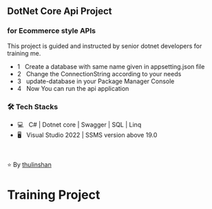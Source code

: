<h2>DotNet Core Api Project</h2>
<h3>for Ecommerce style APIs</h3>
<p>This project is guided and instructed by senior dotnet developers for training me.</p>

- 1 &nbsp; Create a database with same name given in appsetting.json file <br>
- 2 &nbsp; Change the ConnectionString according to your needs <br>
- 3 &nbsp; update-database in your Package Manager Console <br>
- 4 &nbsp; Now You can run the api application <br>

<h3>🛠 Tech Stacks</h3>

- 💻 &nbsp; C# | Dotnet core | Swagger | SQL | Linq  
- 🖥 &nbsp; Visual Studio 2022 | SSMS version above 19.0

<br>

⭐️ By [thulinshan](https://github.com/thulinshan)


# Training Project
#
